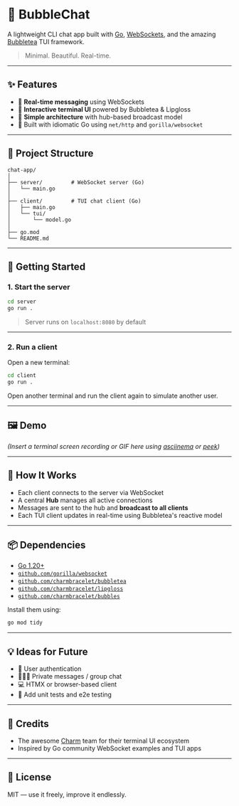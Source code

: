 # 🧋 BubbleChat

A lightweight CLI chat app built with [Go](https://golang.org), [WebSockets](https://developer.mozilla.org/en-US/docs/Web/API/WebSockets_API), and the amazing [Bubbletea](https://github.com/charmbracelet/bubbletea) TUI framework.

> Minimal. Beautiful. Real-time.

---

## ✨ Features

- 📡 **Real-time messaging** using WebSockets
- 💬 **Interactive terminal UI** powered by Bubbletea & Lipgloss
- 🧠 **Simple architecture** with hub-based broadcast model
- 🔧 Built with idiomatic Go using `net/http` and `gorilla/websocket`

---

## 📁 Project Structure

```
chat-app/
│
├── server/         # WebSocket server (Go)
│   └── main.go
│
├── client/         # TUI chat client (Go)
│   ├── main.go
│   └── tui/
│       └── model.go
│
├── go.mod
└── README.md
```

---

## 🚀 Getting Started

### 1. Start the server

```bash
cd server
go run .
```

> Server runs on `localhost:8080` by default

---

### 2. Run a client

Open a new terminal:

```bash
cd client
go run .
```

Open another terminal and run the client again to simulate another user.

---

## 🖼️ Demo

_(Insert a terminal screen recording or GIF here using [asciinema](https://asciinema.org/) or [peek](https://github.com/phw/peek))_

---

## 🧠 How It Works

- Each client connects to the server via WebSocket
- A central **Hub** manages all active connections
- Messages are sent to the hub and **broadcast to all clients**
- Each TUI client updates in real-time using Bubbletea's reactive model

---

## 📦 Dependencies

- [Go 1.20+](https://golang.org/)
- [`github.com/gorilla/websocket`](https://github.com/gorilla/websocket)
- [`github.com/charmbracelet/bubbletea`](https://github.com/charmbracelet/bubbletea)
- [`github.com/charmbracelet/lipgloss`](https://github.com/charmbracelet/lipgloss)
- [`github.com/charmbracelet/bubbles`](https://github.com/charmbracelet/bubbles)

Install them using:

```bash
go mod tidy
```

---

## 💡 Ideas for Future

- 🔐 User authentication
- 🧑‍🤝‍🧑 Private messages / group chat
- 💻 HTMX or browser-based client
- 🧪 Add unit tests and e2e testing

---

## 🧊 Credits

- The awesome [Charm](https://github.com/charmbracelet) team for their terminal UI ecosystem
- Inspired by Go community WebSocket examples and TUI apps

---

## 📜 License

MIT — use it freely, improve it endlessly.
